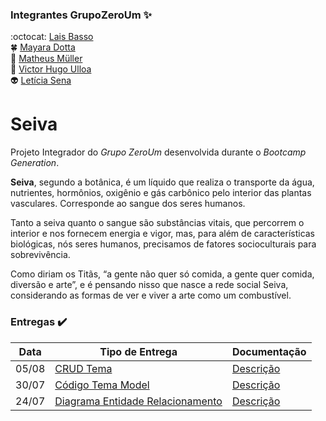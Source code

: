 ### Integrantes GrupoZeroUm :sparkles:
:octocat: [Lais Basso](https://github.com/laisbasso "GitHub")  
:four_leaf_clover: [Mayara Dotta](https://github.com/DottaMP "GitHub")  
:princess: [Matheus Müller](https://github.com/matheuxmuller "GitHub")  
:bear: [Victor Hugo Ulloa](https://github.com/Victorhup "GitHub")  
:alien: [Letícia Sena](https://github.com/leticia-sena "GitHub")

# Seiva
Projeto Integrador do *Grupo ZeroUm* desenvolvida durante o *Bootcamp Generation*.


**Seiva**, segundo a botânica, é um líquido que realiza o transporte da água, nutrientes, hormônios, oxigênio e gás carbônico pelo interior das plantas vasculares. Corresponde ao sangue dos seres humanos.

Tanto a seiva quanto o sangue são substâncias vitais, que percorrem o interior e nos fornecem energia e vigor, mas, para além de características biológicas, nós seres humanos, precisamos de fatores socioculturais para sobrevivência.

Como diriam os Titãs, “a gente não quer só comida, a gente quer comida, diversão e arte”, e é pensando nisso que nasce a rede social Seiva, considerando as formas de ver e viver a arte como um combustível.

### Entregas :heavy_check_mark:

| Data | Tipo de Entrega | Documentação |
|------|-----------------|--------------|
|05/08| [CRUD Tema](https://github.com/laisbasso/PI-RedeSocial/commit/e1518cc2e0fae6a28ce606ae6e4493f2b973fea8 "CRUD Tema") | [Descrição](https://github.com/laisbasso/PI-RedeSocial/blob/master/Entregas/DescricaoCRUDTema.md "Descrição CRUD Tema")
|30/07| [Código Tema Model](https://github.com/laisbasso/PI-RedeSocial/blob/master/agrega%2B/agrega/src/main/java/com/redesocial/agrega/model/TemaModel.java "Código Tema Model") | [Descrição](https://github.com/laisbasso/PI-Aorta/blob/master/Entregas/DescricaoTemaModel.md "Descrição Tema Model")
|24/07| [Diagrama Entidade Relacionamento](https://github.com/laisbasso/PI-Aorta/blob/master/DER/PI.%20dbdesigner.pdf "DER") | [Descrição](https://github.com/laisbasso/PI-Aorta/blob/master/DER/DescricaoDER.md "Descrição DER")
 
